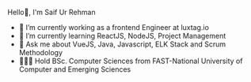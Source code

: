 Hello👋, I'm Saif Ur Rehman

- 🔭 I’m currently working as a frontend Engineer at luxtag.io
- 🌱 I’m currently learning ReactJS, NodeJS, Project Management
- 💬 Ask me about VueJS, Java, Javascript, ELK Stack and Scrum Methodology
- 👨🏻‍🎓 Hold BSc. Computer Sciences from FAST-National University of Computer and Emerging Sciences

